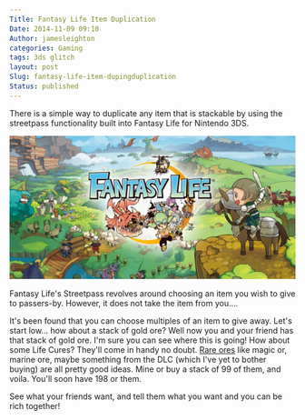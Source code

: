 ```yaml
---
Title: Fantasy Life Item Duplication
Date: 2014-11-09 09:10
Author: jamesleighton
categories: Gaming
tags: 3ds glitch
layout: post
Slug: fantasy-life-item-dupingduplication
Status: published
---
```

There is a simple way to duplicate any item that is stackable by using the streetpass functionality built into Fantasy Life for Nintendo 3DS.

![fantasy-life](/images/fantasy-life.jpg)

Fantasy Life's Streetpass revolves around choosing an item you wish to give to passers-by. However, it does not take the item from you....

It's been found that you can choose multiples of an item to give away. Let's start low... how about a stack of gold ore? Well now you and your friend has that stack of gold ore. I'm sure you can see where this is going! How about some Life Cures? They'll come in handy no doubt. [Rare ores](http://reveriaexplorer.com/items/652) like magic or, marine ore, maybe something from the DLC (which I've yet to bother buying) are all pretty good ideas. Mine or buy a stack of 99 of them, and voila. You'll soon have 198 or them.

See what your friends want, and tell them what you want and you can be rich together!
